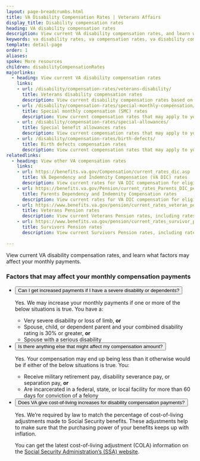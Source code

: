 ```yaml
---
layout: page-breadcrumbs.html
title: VA Disability Compensation Rates | Veterans Affairs
display_title: Disability compensation rates
heading: VA disability compensation rates
description: View current VA disability compensation rates, and learn what factors may affect your monthly payments. 
keywords: va disability rates, va compensation rates, va disability compensation rates
template: detail-page
order: 1
aliases:
spoke: More resources
children: disabilityCompensationRates
majorlinks:
  - heading: View current VA disability compensation rates
    links:
    - url: /disability/compensation-rates/veterans-disability/
      title: Veterans disability compensation rates
      description: View current disability compensation rates based on disability rating and number of dependents.
    - url: /disability/compensation-rates/special-monthly-compensation/
      title: Special monthly compensation (SMC) rates
      description: View current compensation rates that may apply to you if you qualify for special monthly compensation based on the severity of your disability.
    - url: /disability/compensation-rates/special-allowances/
      title: Special benefit allowances rates
      description: View current compensation rates that may apply to you if you qualify for an automobile or clothing allowance or a Medal of Honor pension.
    - url: /disability/compensation-rates/birth-defects/
      title: Birth defects compensation rates
      description: View current compensation rates that may apply to your family if your child has spina bifida or certain other birth defects linked to your or another parent’s service in South Vietnam or the Republic of Korea.
relatedlinks:
  - heading: View other VA compensation rates
    links: 
    - url: https://benefits.va.gov/Compensation/current_rates_dic.asp
      title: VA Dependency and Indemnity Compensation (VA DIC) rates 
      description: View current rates for VA DIC compensation for eligible surviving spouses and children. 
    - url: https://benefits.va.gov/Pension/current_rates_Parents_DIC_pen.asp
      title: Parents Dependency and Indemnity Compensation rates
      description: View current rates for VA DIC compensation for eligible surviving parents. 
    - url: https://www.benefits.va.gov/pension/current_rates_veteran_pen.asp
      title: Veterans Pension rates
      description: View current Veterans Pension rates, including rates for aid and attendance or housebound allowance.
    - url: https://www.benefits.va.gov/pension/current_rates_survivor_pen.asp
      title: Survivors Pension rates
      description: View current Survivors Pension rates, including rates for aid and attendance or housebound allowance.    
      
---
```

<div class="va-introtext">

View current VA disability compensation rates, and learn what factors may affect your monthly payments.

</div>

### Factors that may affect your monthly compensation payments

<ul class="usa-accordion" aria-multiselectable="true">
<li>
<button class="usa-button-unstyled usa-accordion-button" aria-controls="increased">Can I get increased payments if I have a severe disability or dependents?</button>
<div id="increased" class="usa-accordion-content">

Yes. We may increase your monthly payments if one or more of the below situations is true. You have a: 
<ul>
  <li>Very severe disability or loss of limb, <b>or</b></li>
  <li>Spouse, child, or dependent parent and your combined disability rating is 30% or greater, <b>or</b></li>
  <li>Spouse with a serious disability</li>
</ul>

</div>
</li>
<li>
<button class="usa-button-unstyled usa-accordion-button" aria-controls="affect">Is there anything else that might affect my compensation amount?</button>
<div id="affect" class="usa-accordion-content">

Yes. Your compensation may end up being less than it otherwise would be if either of the below situations is true. You:
<ul>
  <li>Receive military retirement pay, disability severance pay, or separation pay, <b>or</b></li>
  <li>Are incarcerated in a federal, state, or local facility for more than 60 days for conviction of a felony</li>

</div>
</li>
<li>
<button class="usa-button-unstyled usa-accordion-button" aria-controls="cost">Does VA give cost-of-living increases for disability compensation payments?</button>
<div id="cost" class="usa-accordion-content">

Yes. We’re required by law to match the percentage of cost-of-living adjustments made to Social Security benefits. These adjustments help to make sure that the purchasing power of your benefits keeps up with inflation. 

You can get the latest cost-of-living adjustment (COLA) information on the <a href="http://www.socialsecurity.gov/cola/">Social Security Administration’s (SSA) website</a>.
</div>
</li>
</ul>
